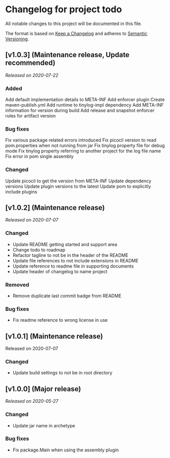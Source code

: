 # Changelog for project todo
All notable changes to this project will be documented in this file.

The format is based on [Keep a Changelog](https://keepachangelog.com/en/1.0.0/) 
and adheres to [Semantic Versioning](https://semver.org/spec/v2.0.0.html).

## [v1.0.3] (Maintenance release, Update recommended)
*Released on 2020-07-22*

### Added
Add default implementation details to META-INF
Add enforcer plugin
Create maven-publish.yml
Add runtime to tinylog-impl dependency
Add META-INF information for version during build
Add release and snapshot enforcer rules for artifact version

### Bug fixes
Fix various package related errors introduced
Fix picocli version to read pom.properties when not running from jar
Fix tinylog property file for debug mode
Fix tinylog property referring to another project for the log file name
Fix error in pom single assembly

### Changed
Update picocli to get the version from META-INF
Update dependency versions
Update plugin versions to the latest
Update pom to explicitly include plugins

## [v1.0.2] (Maintenance release)
*Released on 2020-07-07*

### Changed
- Update README getting started and support area
- Change todo to roadmap
- Refactor tagline to not be in the header of the README
- Update file references to not include extensions in README
- Update reference to readme file in supporting documents
- Update header of changelog to name project

### Removed
- Remove duplicate last commit badge from README

### Bug fixes
- Fix readme reference to wrong license in use

## [v1.0.1] (Maintenance release)
Released on 2020-07-07

### Changed
- Update build settings to not be in root directory

## [v1.0.0] (Major release)
*Released on 2020-05-27*

### Changed
- Update jar name in archetype

### Bug fixes
- Fix package.Main when using the assembly plugin
